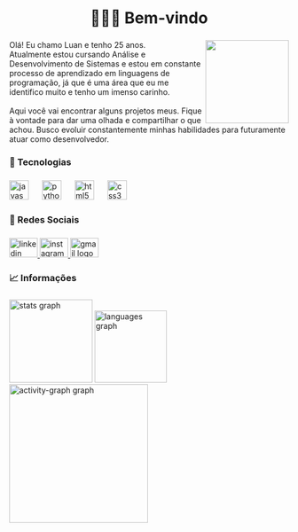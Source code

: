 <h1 align="center">🙋🏽‍♂️ Bem-vindo</h1>

###

<img align="right" height="150" src="https://sdmntprsouthcentralus.oaiusercontent.com/files/00000000-fdec-61f7-ab7c-20d445e7cf0d/raw?se=2025-04-30T13%3A48%3A04Z&sp=r&sv=2024-08-04&sr=b&scid=d8f2f604-0206-5252-aac2-b0503da5f1b4&skoid=b53ae837-f585-4db7-b46f-2d0322fce5a9&sktid=a48cca56-e6da-484e-a814-9c849652bcb3&skt=2025-04-30T04%3A47%3A34Z&ske=2025-05-01T04%3A47%3A34Z&sks=b&skv=2024-08-04&sig=tTLhUC9A%2BlHOEjB5d/m5XtHN3MJbvl0LCMJ9GAUvfHo%3D"  />

###

<p align="left">Olá! Eu chamo Luan e tenho 25 anos.<br>Atualmente estou cursando Análise e Desenvolvimento de Sistemas e estou em constante processo de aprendizado em linguagens de programação, já que é uma área que eu me identifico muito e tenho um imenso carinho.<br><br>Aqui você vai encontrar alguns projetos meus. Fique à vontade para dar uma olhada e compartilhar o que achou. Busco evoluir constantemente minhas habilidades para futuramente atuar como desenvolvedor.</p>

###

<h3 align="left">🧩 Tecnologias</h3>

###

<div align="left">
  <img src="https://skillicons.dev/icons?i=js" height="35" alt="javascript logo"  />
  <img width="16" />
  <img src="https://skillicons.dev/icons?i=py" height="35" alt="python logo"  />
  <img width="16" />
  <img src="https://skillicons.dev/icons?i=html" height="35" alt="html5 logo"  />
  <img width="16" />
  <img src="https://skillicons.dev/icons?i=css" height="35" alt="css3 logo"  />
</div>

###

<h3 align="left">📩 Redes Sociais</h3>

###

<div align="left">
  <a href="https://www.linkedin.com/in/luan-oliveira-tecno-dev/" target="_blank">
    <img src="https://raw.githubusercontent.com/maurodesouza/profile-readme-generator/master/src/assets/icons/social/linkedin/default.svg" width="51" height="35" alt="linkedin logo"  />
  </a>
  <a href="https://www.instagram.com/ln_vns?igsh=bnVkdmFqbHY5bmIx&utm_source=qr" target="_blank">
    <img src="https://raw.githubusercontent.com/maurodesouza/profile-readme-generator/master/src/assets/icons/social/instagram/default.svg" width="51" height="35" alt="instagram logo"  />
  </a>
  <a href="vinipereira293@gmail.com" target="_blank">
    <img src="https://raw.githubusercontent.com/maurodesouza/profile-readme-generator/master/src/assets/icons/social/gmail/default.svg" width="51" height="35" alt="gmail logo"  />
  </a>
</div>

###

<h3 align="left">📈 Informações</h3>

###

<div align="left">
  <img src="https://github-readme-stats.vercel.app/api?username=Luan-Sobral&hide_title=false&hide_rank=false&show_icons=true&include_all_commits=true&count_private=true&disable_animations=false&theme=vue&locale=pt-br&hide_border=true&order=1" height="150" alt="stats graph"  />
  <img src="https://github-readme-stats.vercel.app/api/top-langs?username=Luan-Sobral&locale=pt-br&hide_title=false&layout=compact&card_width=320&langs_count=5&theme=vue&hide_border=true&order=2" height="130" alt="languages graph"  />
  <img src="https://github-readme-activity-graph.vercel.app/graph?username=Luan-Sobral&radius=10&theme=github-light&area=true&order=5&hide_border=true" height="250" alt="activity-graph graph"  />
</div>

###
